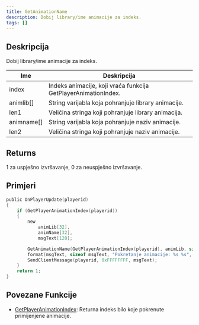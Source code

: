```yaml
---
title: GetAnimationName
description: Dobij library/ime animacije za indeks.
tags: []
---
```


<VersionWarn version='SA-MP 0.3b' />

## Deskripcija

Dobij library/ime animacije za indeks.

| Ime        | Deskripcija                                                    |
| ---------- | -------------------------------------------------------------- |
| index      | Indeks animacije, koji vraća funkcija GetPlayerAnimationIndex. |
| animlib[]  | String varijabla koja pohranjuje library animacije.            |
| len1       | Veličina stringa koji pohranjuje library animacija.            |
| animname[] | String varijabla koja pohranjuje naziv animacije.              |
| len2       | Veličina stringa koji pohranjuje naziv animacije.              |

## Returns

1 za uspješno izvršavanje, 0 za neuspješno izvršavanje.

## Primjeri

```c
public OnPlayerUpdate(playerid)
{
    if (GetPlayerAnimationIndex(playerid))
    {
        new
            animLib[32],
            animName[32],
            msgText[128];

        GetAnimationName(GetPlayerAnimationIndex(playerid), animLib, sizeof animLib, animName, sizeof animName);
        format(msgText, sizeof msgText, "Pokretanje animacije: %s %s", animLib, animName);
        SendClientMessage(playerid, 0xFFFFFFFF, msgText);
    }
    return 1;
}
```

## Povezane Funkcije

- [GetPlayerAnimationIndex](GetPlayerAnimationIndex): Returna indeks bilo koje pokrenute primijenjene animacije.
